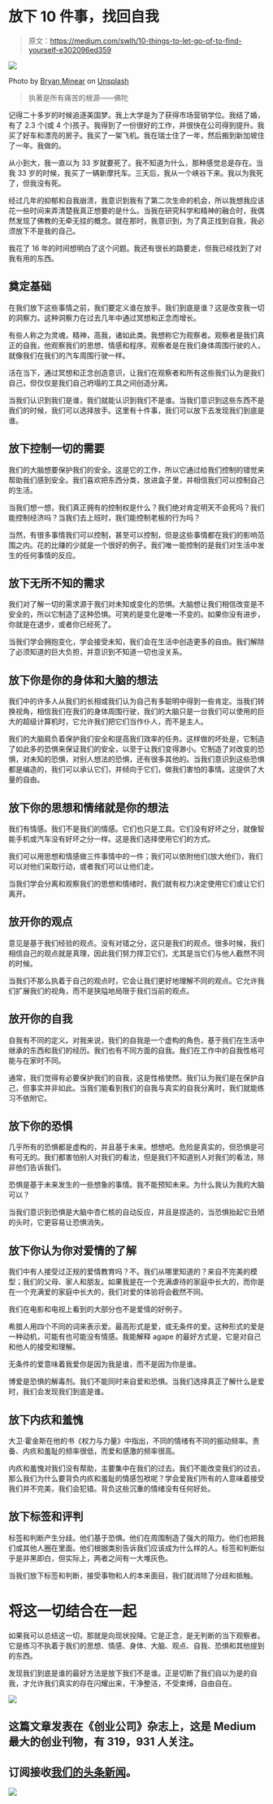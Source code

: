 # 放下 10 件事，找回自我

> 原文：<https://medium.com/swlh/10-things-to-let-go-of-to-find-yourself-e302096ed359>

![](img/1a11667d5179310b4db01e78d850a7c4.png)

Photo by [Bryan Minear](https://unsplash.com/photos/UdgFu5RSB_4?utm_source=unsplash&utm_medium=referral&utm_content=creditCopyText) on [Unsplash](https://unsplash.com/search/photos/letting-go?utm_source=unsplash&utm_medium=referral&utm_content=creditCopyText)

> 执著是所有痛苦的根源——佛陀

记得二十多岁的时候追逐美国梦。我上大学是为了获得市场营销学位。我结了婚，有了 2.3 个(或 4 个)孩子。我得到了一份很好的工作，并很快在公司得到提升。我买了好车和漂亮的房子。我买了一架飞机。我在瑞士住了一年，然后搬到新加坡住了一年。我做的。

从小到大，我一直以为 33 岁就要死了。我不知道为什么，那种感觉总是存在。当我 33 岁的时候，我买了一辆新摩托车。三天后，我从一个峡谷下来。我以为我死了，但我没有死。

经过几年的抑郁和自我崩溃，我意识到我有了第二次生命的机会，所以我想我应该花一些时间来弄清楚我真正想要的是什么。当我在研究科学和精神的融合时，我偶然发现了佛教的无牵无挂的概念。就在那时，我意识到，为了真正找到自我，我必须放下不是我的自己。

我花了 16 年的时间想明白了这个问题。我还有很长的路要走，但我已经找到了对我有用的东西。

## 奠定基础

在我们放下这些事情之前，我们要定义谁在放手。我们到底是谁？这是改变我一切的洞察力。这种洞察力在过去几年中通过冥想和正念而增长。

有些人称之为灵魂，精神，高我，诸如此类。我想称它为观察者。观察者是我们真正的自我，他观察我们的思想、情感和程序。观察者是在我们身体周围行驶的人，就像我们在我们的汽车周围行驶一样。

活在当下，通过冥想和正念创造意识，让我们在观察者和所有这些我们认为是我们自己，但仅仅是我们自己坍塌的工具之间创造分离。

当我们认识到我们是谁，我们就能认识到我们不是谁。当我们意识到这些东西不是我们的时候，我们可以选择放手。这里有十件事，我们可以放下去发现我们到底是谁。

## 放下控制一切的需要

我们的大脑想要保护我们的安全。这是它的工作，所以它通过给我们控制的错觉来帮助我们感到安全。我们喜欢把东西分类，放进盒子里，并相信我们可以控制自己的生活。

当我们想一想，我们真正拥有的控制权是什么？我们绝对肯定明天不会死吗？我们能控制经济吗？当我们去上班时，我们能控制老板的行为吗？

当然，有很多事情我们可以控制，甚至可以控制，但是这些事情都在我们的影响范围之内。花的比赚的少就是一个很好的例子。我们唯一能控制的是我们对生活中发生的任何事情的反应。

## 放下无所不知的需求

我们对了解一切的需求源于我们对未知或变化的恐惧。大脑想让我们相信改变是不安全的，所以它制造了这种恐惧。可笑的是变化是唯一不变的。如果你没有进步，你就是在退步，或者你已经死了。

当我们学会拥抱变化，学会接受未知，我们会在生活中创造更多的自由。我们解除了必须知道的巨大负担，并意识到不知道一切也没关系。

## 放下你是你的身体和大脑的想法

我们中的许多人从我们的长相或我们认为自己有多聪明中得到一些肯定。当我们转换视角，相信我们在我们的身体周围行驶，我们的大脑只是一台我们可以使用的巨大的超级计算机时，它允许我们把它们当作仆人，而不是主人。

我们的大脑肩负着保护我们安全和提高我们效率的任务。这样做的坏处是，它制造了如此多的恐惧来保证我们的安全，以至于让我们变得渺小。它制造了对改变的恐惧，对未知的恐惧，对别人想法的恐惧，还有很多其他的。当我们意识到这些恐惧都是编造的，我们可以承认它们，并倾向于它们，做我们害怕的事情。这提供了大量的自由。

## 放下你的思想和情绪就是你的想法

我们有情感。我们不是我们的情感。它们也只是工具。它们没有好坏之分，就像智能手机或汽车没有好坏之分一样。这是我们选择使用它们的方式。

我们可以用思想和情感做三件事情中的一件；我们可以依附他们(放大他们)，我们可以对他们采取行动，或者我们可以让他们走。

当我们学会分离和观察我们的思想和情绪时，我们就有权力决定使用它们或让它们离开。

## 放开你的观点

意见是基于我们经验的观点。没有对错之分，这只是我们的观点。很多时候，我们相信自己的观点就是真理，因此我们努力捍卫它们，尤其是当它们与他人截然不同的时候。

当我们不那么执着于自己的观点时，它会让我们更好地理解不同的观点。它允许我们扩展我们的视角，而不是狭隘地局限于我们当前的观点。

## 放开你的自我

自我有不同的定义。对我来说，我们的自我是一个虚构的角色，基于我们在生活中继承的东西和我们的经历。我们也有不同方面的自我。我们在工作中的自我性格可能与在家时不同。

通常，我们觉得有必要保护我们的自我，这是性格使然。我们认为我们是在保护自己，但事实并非如此。当我们能看到我们的自我与真实的自我分离时，我们就能练习不依附它。

## 放下你的恐惧

几乎所有的恐惧都是虚构的，并且基于未来。想想吧。危险是真实的，但恐惧是可有可无的。我们都害怕别人对我们的看法，但是我们不知道别人对我们的看法，除非他们告诉我们。

恐惧是基于未来发生的一些想象的事情。我不能预知未来。为什么我认为我的大脑可以？

当我们意识到恐惧是大脑中杏仁核的自动反应，并且是捏造的，当恐惧抬起它丑陋的头时，它更容易让恐惧消失。

## 放下你认为你对爱情的了解

我们中有人接受过正规的爱情教育吗？不。我们从哪里知道的？来自不完美的模型；我们的父母、家人和朋友。如果我是在一个充满虐待的家庭中长大的，而你是在一个充满爱的家庭中长大的，我们对爱的体验将会截然不同。

我们在电影和电视上看到的大部分也不是爱情的好例子。

希腊人用四个不同的词来表示爱。最高形式是爱，或无条件的爱。这种形式的爱是一种动机，可能有也可能没有情感。我能解释 agape 的最好方式是，它是对自己和他人的接受和理解。

无条件的爱意味着我爱你是因为我是谁，而不是因为你是谁。

博爱是恐惧的解毒剂。我们不能同时来自爱和恐惧。当我们选择真正了解什么是爱时，我们会发现我们到底是谁。

## 放下内疚和羞愧

大卫·霍金斯在他的书《权力与力量》中指出，不同的情绪有不同的振动频率。责备、内疚和羞耻的频率很低，而爱和感激的频率很高。

内疚和羞愧对我们没有帮助，主要集中在我们的过去。我们不能改变我们的过去，那么我们为什么要背负内疚和羞耻的情感包袱呢？学会爱我们所有的人意味着接受我们并不完美，我们会犯错。背负这些沉重的情绪没有任何好处。

## 放下标签和评判

标签和判断产生分歧。他们基于恐惧。他们在周围制造了强大的阻力。他们也把我们或其他人圈在里面。他们根据类别告诉我们应该成为什么样的人。标签和判断似乎是非黑即白，但实际上，两者之间有一大堆灰色。

当我们放下标签和判断，接受事物和人的本来面目，我们就消除了分歧和抵触。

# 将这一切结合在一起

如果我可以总结这一切，那就是向现状投降。它是正念，是无判断的当下观察者。它是练习不执着于我们的思想、情感、身体、大脑、观点、自我、恐惧和其他提到的东西。

发现我们到底是谁的最好方法是放下我们不是谁。正是切断了我们自以为是的自我，才允许我们真实的存在闪耀出来，干净整洁，不受束缚，自由自在。

[![](img/308a8d84fb9b2fab43d66c117fcc4bb4.png)](https://medium.com/swlh)

## 这篇文章发表在《创业公司》杂志上，这是 Medium 最大的创业刊物，有 319，931 人关注。

## 订阅接收[我们的头条新闻](http://growthsupply.com/the-startup-newsletter/)。

[![](img/b0164736ea17a63403e660de5dedf91a.png)](https://medium.com/swlh)